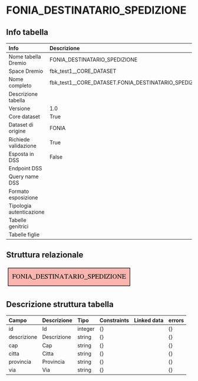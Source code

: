 # FONIA_DESTINATARIO_SPEDIZIONE

## Info tabella

| Info                     | Descrizione                                           |
|:-------------------------|:------------------------------------------------------|
| Nome tabella Dremio      | FONIA_DESTINATARIO_SPEDIZIONE                         |
| Space Dremio             | fbk_test1__CORE_DATASET                               |
| Nome completo            | fbk_test1__CORE_DATASET.FONIA_DESTINATARIO_SPEDIZIONE |
| Descrizione tabella      |                                                       |
| Versione                 | 1.0                                                   |
| Core dataset             | True                                                  |
| Dataset di origine       | FONIA                                                 |
| Richiede validazione     | True                                                  |
| Esposta in DSS           | False                                                 |
| Endpoint DSS             |                                                       |
| Query name DSS           |                                                       |
| Formato esposizione      |                                                       |
| Tipologia autenticazione |                                                       |
| Tabelle genitrici        |                                                       |
| Tabelle figlie           |                                                       |

## Struttura relazionale

![FONIA_DESTINATARIO_SPEDIZIONE](./graph_png.png)

## Descrizione struttura tabella

| Campo       | Descrizione   | Tipo    | Constraints   | Linked data   | errors   |
|:------------|:--------------|:--------|:--------------|:--------------|:---------|
| id          | Id            | integer | {}            |               | {}       |
| descrizione | Descrizione   | string  | {}            |               | {}       |
| cap         | Cap           | string  | {}            |               | {}       |
| citta       | Citta         | string  | {}            |               | {}       |
| provincia   | Provincia     | string  | {}            |               | {}       |
| via         | Via           | string  | {}            |               | {}       |
